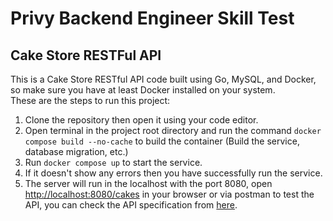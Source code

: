 # Privy Backend Engineer Skill Test

## Cake Store RESTFul API
This is a Cake Store RESTful API code built using Go, MySQL, and Docker, so make sure you have at least Docker installed on your system.\
These are the steps to run this project:

1. Clone the repository then open it using your code editor.
2. Open terminal in the project root directory and run the command `docker compose build --no-cache` to build the container (Build the service, database migration, etc.)
3. Run `docker compose up` to start the service.
4. If it doesn't show any errors then you have successfully run the service.
5. The server will run in the localhost with the port 8080, open [http://localhost:8080/cakes](http://localhost:8080/cakes) in your browser or via postman to test the API, you can check the API specification from [here](https://docs.google.com/document/d/1CZ0wUKTVysoUk-h5tuTJF945xrGQaStC-IwUkbCQxu4/edit).
